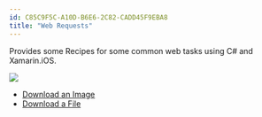 ```yaml
---
id: C85C9F5C-A10D-B6E6-2C82-CADD45F9EBA8
title: "Web Requests"
---
```


Provides some Recipes for some common web tasks using C# and Xamarin.iOS.

 [ ![](Images/Downloaded.png)](Images/Downloaded.png)

-   [Download an Image](/Recipes/ios/network/web_requests/download_an_image) 
-   [Download a File](/Recipes/ios/network/web_requests/download_a_file)
